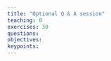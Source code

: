 ```yaml
---
title: "Optional Q & A session"
teaching: 0
exercises: 30
questions:
objectives:
keypoints:
---
```

